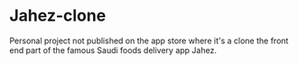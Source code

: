 # Jahez-clone

Personal project not published on the app store where it's a clone the front end part of the famous Saudi foods delivery app Jahez.


